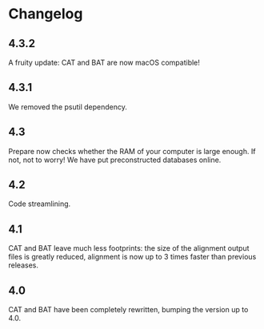 # Changelog

## 4.3.2
A fruity update: CAT and BAT are now macOS compatible!

## 4.3.1
We removed the psutil dependency.

## 4.3
Prepare now checks whether the RAM of your computer is large enough. If not, not to worry! We have put preconstructed databases online.

## 4.2
Code streamlining.

## 4.1
CAT and BAT leave much less footprints: the size of the alignment output files is greatly reduced, alignment is now up to 3 times faster than previous releases.

## 4.0
CAT and BAT have been completely rewritten, bumping the version up to 4.0.
